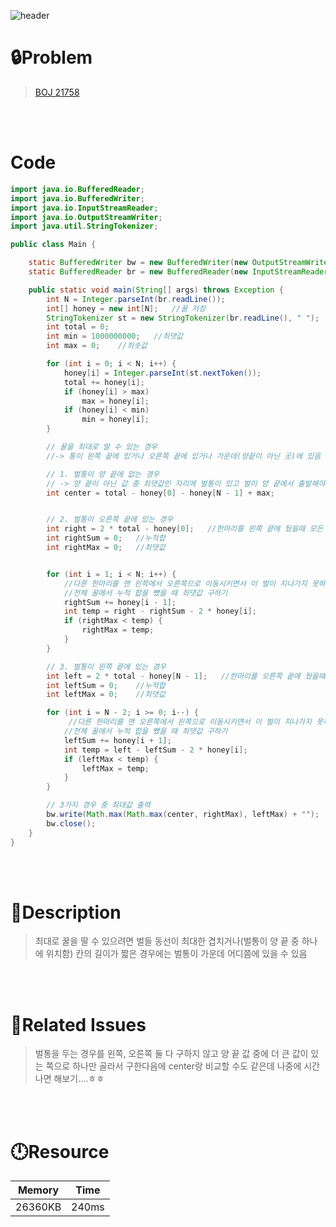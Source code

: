 ![header](https://capsule-render.vercel.app/api?type=waving&height=200&color=0:B2E6FF,100:FFB2D6&text=BOJ%2021758&fontColor=FFFFFF&fontAlign=80&fontAlignY=35&fontSize=50)

# **🔒Problem**

> [BOJ 21758](https://www.acmicpc.net/problem/21758)

<br>
<br>

# **Code**

```java
import java.io.BufferedReader;
import java.io.BufferedWriter;
import java.io.InputStreamReader;
import java.io.OutputStreamWriter;
import java.util.StringTokenizer;

public class Main {

	static BufferedWriter bw = new BufferedWriter(new OutputStreamWriter(System.out));
	static BufferedReader br = new BufferedReader(new InputStreamReader(System.in));

	public static void main(String[] args) throws Exception {
		int N = Integer.parseInt(br.readLine());
		int[] honey = new int[N];   //꿀 저장
		StringTokenizer st = new StringTokenizer(br.readLine(), " ");
		int total = 0;
		int min = 1000000000;   //최댓값
		int max = 0;    //최솟값

		for (int i = 0; i < N; i++) {
			honey[i] = Integer.parseInt(st.nextToken());
			total += honey[i];
			if (honey[i] > max)
				max = honey[i];
			if (honey[i] < min)
				min = honey[i];
		}

        // 꿀을 최대로 딸 수 있는 경우
        //-> 통이 왼쪽 끝에 있거나 오른쪽 끝에 있거나 가운데(양끝이 아닌 곳)에 있음

        // 1. 벌통이 양 끝에 없는 경우
        // -> 양 끝이 아닌 값 중 최댓값인 자리에 벌통이 있고 벌이 양 끝에서 출발해야 가장 많은 꿀을 딸 수 있음
		int center = total - honey[0] - honey[N - 1] + max;


        // 2. 벌통이 오른쪽 끝에 있는 경우
		int right = 2 * total - honey[0];   //한마리를 왼쪽 끝에 뒀을때 모든 꿀의 합
		int rightSum = 0;   //누적합
		int rightMax = 0;   //최댓값


		for (int i = 1; i < N; i++) {
            //다른 한마리를 맨 왼쪽에서 오른쪽으로 이동시키면서 이 벌이 지나가지 못하는 꿀들을 누적하여 합함
            //전체 꿀에서 누적 합을 뺐을 때 최댓값 구하기
			rightSum += honey[i - 1];
			int temp = right - rightSum - 2 * honey[i];
			if (rightMax < temp) {
				rightMax = temp;
			}
		}

        // 3. 벌통이 왼쪽 끝에 있는 경우
		int left = 2 * total - honey[N - 1];   //한마리를 오른쪽 끝에 뒀을때 모든 꿀의 합
		int leftSum = 0;    //누적합
		int leftMax = 0;    //최댓값

		for (int i = N - 2; i >= 0; i--) {
             //다른 한마리를 맨 오른쪽에서 왼쪽으로 이동시키면서 이 벌이 지나가지 못하는 꿀들을 누적하여 합함
            //전체 꿀에서 누적 합을 뺐을 때 최댓값 구하기
			leftSum += honey[i + 1];
			int temp = left - leftSum - 2 * honey[i];
			if (leftMax < temp) {
				leftMax = temp;
			}
		}

        // 3가지 경우 중 최대값 출력
		bw.write(Math.max(Math.max(center, rightMax), leftMax) + "");
		bw.close();
	}
}

```

<br>
<br>

# **🔑Description**

> 최대로 꿀을 딸 수 있으려면 벌들 동선이 최대한 겹치거나(벌통이 양 끝 중 하나에 위치함) 칸의 길이가 짧은 경우에는 벌통이 가운데 어디쯤에 있을 수 있음

<br>
<br>

# **📑Related Issues**

> 벌통을 두는 경우를 왼쪽, 오른쪽 둘 다 구하지 않고 양 끝 값 중에 더 큰 값이 있는 쪽으로 하나만 골라서 구한다음에 center랑 비교할 수도 같은데 나중에 시간나면 해보기....ㅎㅎ

<br>
<br>

# **🕛Resource**

| Memory  | Time  |
| ------- | ----- |
| 26360KB | 240ms |
